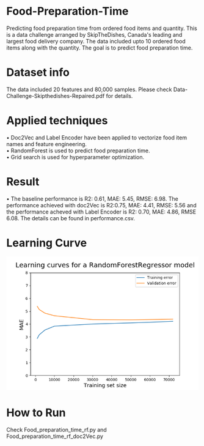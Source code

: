 # Food-Preparation-Time
Predicting food preparation time from ordered food items and quantity. This is a data challenge arranged by SkipTheDishes, Canada's leading and largest food delivery company. The data included upto 10 ordered food items along with the quantity. The goal is to predict food preparation time.

# Dataset info
The data included 20 features and 80,000 samples. Please check Data-Challenge-Skipthedishes-Repaired.pdf for details.

# Applied techniques
• Doc2Vec and Label Encoder have been applied to vectorize food item names and feature engineering.<br/>
• RandomForest is used to predict food preparation time.<br/>
• Grid search is used for hyperparameter optimization.<br/>

# Result 
• The baseline performance is R2: 0.61, MAE: 5.45, RMSE: 6.98. The performance achieved with doc2Vec is R2:0.75, MAE: 4.41, RMSE: 5.56 and the performance acheved with Label Encoder is R2: 0.70, MAE: 4.86, RMSE 6.08. The details can be found in performance.csv.

# Learning Curve
![](learning_curve.png)

# How to Run
Check Food_preparation_time_rf.py and Food_preparation_time_rf_doc2Vec.py